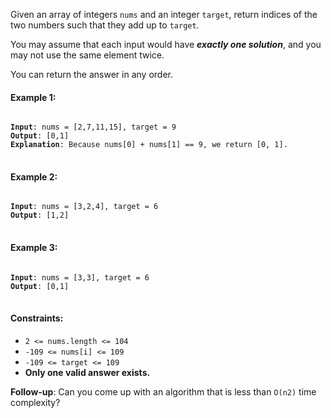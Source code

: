 Given an array of integers `nums` and an integer `target`, return indices of the two numbers such that they add up to `target`.  

You may assume that each input would have ***exactly one solution***, and you may not use the same element twice.  

You can return the answer in any order.  

 

#### Example 1:

<pre>
<code>
<b>Input</b>: nums = [2,7,11,15], target = 9
<b>Output</b>: [0,1]
<b>Explanation</b>: Because nums[0] + nums[1] == 9, we return [0, 1].
</code>
</pre>

#### Example 2:

<pre>
<code>
<b>Input</b>: nums = [3,2,4], target = 6  
<b>Output</b>: [1,2]
</code>
</pre>

#### Example 3:

<pre>
<code>
<b>Input</b>: nums = [3,3], target = 6  
<b>Output</b>: [0,1]
</code>
</pre>
 

#### Constraints:


- `2 <= nums.length <= 104`  
- `-109 <= nums[i] <= 109`  
- `-109 <= target <= 109`  
- **Only one valid answer exists.**

**Follow-up**: Can you come up with an algorithm that is less than `O(n2)` time complexity?